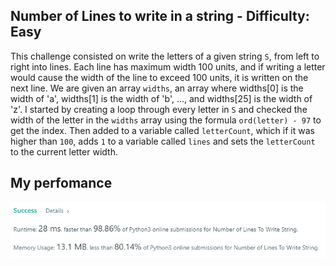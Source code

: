 ## Number of Lines to write in a string - Difficulty: Easy

This challenge consisted on write the letters of a given string `S`, from left to right into lines. Each line has maximum width 100 units, and if writing a letter would cause the width of the line to exceed 100 units, it is written on the next line. We are given an array `widths`, an array where widths[0] is the width of 'a', widths[1] is the width of 'b', ..., and widths[25] is the width of 'z'. I started by creating a loop through every letter in `S` and checked the width of the letter in the `widths` array using the formula `ord(letter) - 97` to get the index. Then added to a variable called `letterCount`, which if it was higher than `100`, adds `1` to a variable called `lines` and sets the `letterCount` to the current letter width.

## My perfomance

![My performance](https://raw.githubusercontent.com/itspedruu/coding-challenges/master/number-of-lines-to-write-in-a-string/success_screenshot.png)
